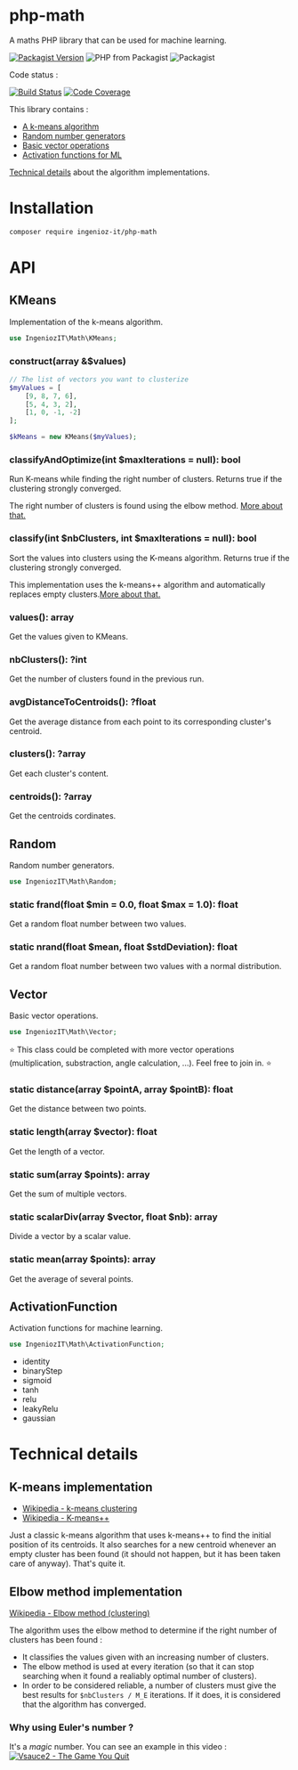 # php-math

A maths PHP library that can be used for machine learning.

[![Packagist Version](https://img.shields.io/packagist/v/ingenioz-it/php-math.svg)](https://packagist.org/packages/ingenioz-it/php-math)
![PHP from Packagist](https://img.shields.io/packagist/php-v/ingenioz-it/php-math.svg)
![Packagist](https://img.shields.io/packagist/l/ingenioz-it/php-math.svg)

Code status :

[![Build Status](https://travis-ci.com/IngeniozIT/php-math.svg?branch=master)](https://travis-ci.com/IngeniozIT/php-math)
[![Code Coverage](https://codecov.io/gh/IngeniozIT/php-math/branch/master/graph/badge.svg)](https://codecov.io/gh/IngeniozIT/php-math)

This library contains :

- [A k-means algorithm](#kmeans)
- [Random number generators](#random)
- [Basic vector operations](#vector)
- [Activation functions for ML](#activationfunction)

[Technical details](#technical-details) about the algorithm implementations.

# Installation

```sh
composer require ingenioz-it/php-math
```

# API

## KMeans
Implementation of the k-means algorithm.

```php
use IngeniozIT\Math\KMeans;
```

### construct(array &$values)

```php
// The list of vectors you want to clusterize
$myValues = [
	[9, 8, 7, 6],
	[5, 4, 3, 2],
	[1, 0, -1, -2]
];

$kMeans = new KMeans($myValues);
```

### classifyAndOptimize(int $maxIterations = null): bool
Run K-means while finding the right number of clusters.
Returns true if the clustering strongly converged.

The right number of clusters is found using the elbow method. [More about that.](#elbow-method-implementation)

### classify(int $nbClusters, int $maxIterations = null): bool
Sort the values into clusters using the K-means algorithm.
Returns true if the clustering strongly converged.

This implementation uses the k-means++ algorithm and automatically replaces empty clusters.[More about that.](#k-means-implementation)

### values(): array
Get the values given to KMeans.

### nbClusters(): ?int
Get the number of clusters found in the previous run.

### avgDistanceToCentroids(): ?float
Get the average distance from each point to its corresponding cluster's centroid.

### clusters(): ?array
Get each cluster's content.

### centroids(): ?array
Get the centroids cordinates.

## Random
Random number generators.

```php
use IngeniozIT\Math\Random;
```

### static frand(float $min = 0.0, float $max = 1.0): float
Get a random float number between two values.

### static nrand(float $mean, float $stdDeviation): float
Get a random float number between two values with a normal distribution.

## Vector
Basic vector operations.

```php
use IngeniozIT\Math\Vector;
```

:star: This class could be completed with more vector operations (multiplication, substraction, angle calculation, ...). Feel free to join in. :star:

### static distance(array $pointA, array $pointB): float
Get the distance between two points.

### static length(array $vector): float
Get the length of a vector.

### static sum(array $points): array
Get the sum of multiple vectors.

### static scalarDiv(array $vector, float $nb): array
Divide a vector by a scalar value.

### static mean(array $points): array
Get the average of several points.

## ActivationFunction
Activation functions for machine learning.

```php
use IngeniozIT\Math\ActivationFunction;
```
- identity
- binaryStep
- sigmoid
- tanh
- relu
- leakyRelu
- gaussian

# Technical details

## K-means implementation
- [Wikipedia - k-means clustering](https://en.wikipedia.org/wiki/K-means_clustering)
- [Wikipedia - K-means++](https://en.wikipedia.org/wiki/K-means%2B%2B)

Just a classic k-means algorithm that uses k-means++ to find the initial position of its centroids. It also searches for a new centroid whenever an empty cluster has been found (it should not happen, but it has been taken care of anyway). That's quite it.

## Elbow method implementation
[Wikipedia - Elbow method (clustering)](https://en.wikipedia.org/wiki/Elbow_method_(clustering))

The algorithm uses the elbow method to determine if the right number of clusters has been found :
- It classifies the values given with an increasing number of clusters.
- The elbow method is used at every iteration (so that it can stop searching when it found a realiably optimal number of clusters).
- In order to be considered reliable, a number of clusters must give the best results for `$nbClusters / M_E` iterations. If it does, it is considered that the algorithm has converged.

### Why using Euler's number ?
It's a *magic* number. You can see an example in this video :
[![Vsauce2 - The Game You Quit](https://img.youtube.com/vi/OeJobV4jJG0/0.jpg)](https://www.youtube.com/watch?v=OeJobV4jJG0)